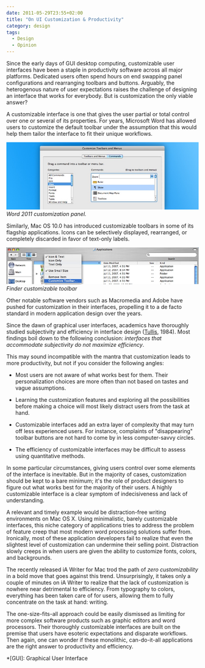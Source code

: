 ```yaml
---
date: 2011-05-29T23:55+02:00
title: "On UI Customization & Productivity"
category: design
tags:
  - Design
  - Opinion
---
```


Since the early days of GUI desktop computing, customizable user interfaces have been a staple in productivity software across all major platforms. Dedicated users often spend hours on end swapping panel configurations and rearranging toolbars and buttons. Arguably, the heterogenous nature of user expectations raises the challenge of designing an interface that works for everybody. But is customization the only viable answer?

A customizable interface is one that gives the user partial or total control over one or several of its properties. For years, Microsoft Word has allowed users to customize the default toolbar under the assumption that this would help them tailor the interface to fit their unique workflows.

![Word customization panel](word-2011.jpg) _Word 2011 customization panel._

Similarly, Mac OS 10.0 has introduced customizable toolbars in some of its flagship applications. Icons can be selectively displayed, rearranged, or completely discarded in favor of text-only labels.

![Finder customizable toolbar](finder-toolbar.jpg) _Finder customizable toolbar_

Other notable software vendors such as Macromedia and Adobe have pushed for customization in their interfaces, propelling it to a de facto standard in modern application design over the years.

Since the dawn of graphical user interfaces, academics have thoroughly studied subjectivity and efficiency in interface design ([Tullis], 1984). Most findings boil down to the following conclusion: *interfaces that accommodate subjectivity do not maximize efficiency*.

This may sound incompatible with the mantra that customization leads to more productivity, but not if you consider the following angles:

* Most users are not aware of what works best for them. Their personalization choices are more often than not based on tastes and vague assumptions.

* Learning the customization features and exploring all the possibilities before making a choice will most likely distract users from the task at hand.

* Customizable interfaces add an extra layer of complexity that may turn off less experienced users. For instance, complaints of "disappearing" toolbar buttons are not hard to come by in less computer-savvy circles.

* The efficiency of customizable interfaces may be difficult to assess using quantitative methods.

In some particular circumstances, giving users control over some elements of the interface is inevitable. But in the majority of cases, customization should be kept to a bare minimum; it's the role of product designers to figure out what works best for the majority of their users. A highly customizable interface is a clear symptom of indecisiveness and lack of understanding.

A relevant and timely example would be distraction-free writing environments on Mac OS X. Using minimalistic, barely customizable interfaces, this niche category of applications tries to address the problem of feature creep that most modern word processing solutions suffer from. Ironically, most of these application developers fail to realize that even the slightest level of customization can undermine their selling point. Distraction slowly creeps in when users are given the ability to customize fonts, colors, and backgrounds.

The recently released iA Writer for Mac trod the path of *zero customizability* in a bold move that goes against this trend. Unsurprisingly, it takes only a couple of minutes on iA Writer to realize that the lack of customization is nowhere near detrimental to efficiency. From typography to colors, everything has been taken care of for users, allowing them to fully concentrate on the task at hand: writing.

The one-size-fits-all approach could be easily dismissed as limiting for more complex software products such as graphic editors and word processors. Their thoroughly customizable interfaces are built on the premise that users have esoteric expectations and disparate workflows. Then again, one can wonder if these monolithic, can-do-it-all applications are the right answer to productivity and efficiency.

[Tullis]: http://scholarship.rice.edu/handle/1911/15866
*[GUI]: Graphical User Interface

